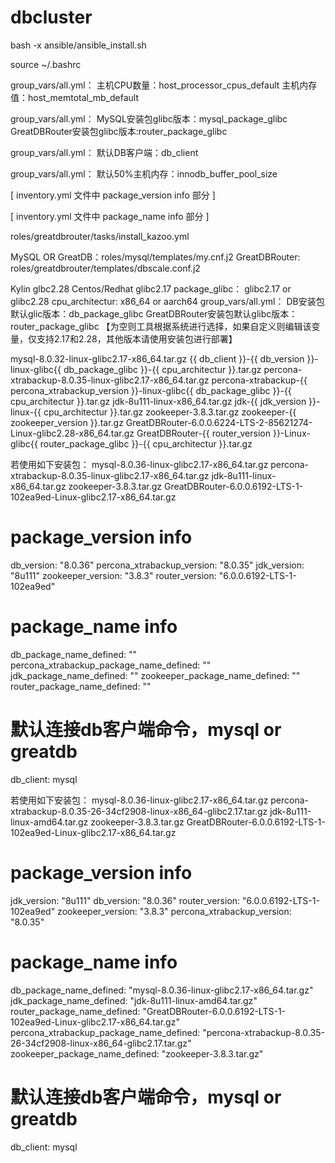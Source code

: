 # dbcluster
<!-- 本机若无ansible，可通过脚本安装ansible -->
bash -x ansible/ansible_install.sh

<!-- 加载环境变量 -->
source ~/.bashrc

<!-- 默认读取主机配置生成参数，若主机非服务独享，即实际可用配置低于实际配置，可通过配置以下文件 -->
group_vars/all.yml：
    主机CPU数量：host_processor_cpus_default
    主机内存值：host_memtotal_mb_default

<!-- MySQL安装包默认使用2.17glibc的安装包,GreatDBRouter默认识别主机实际glibc进行选择，如需更改编辑以下文件： -->
group_vars/all.yml：
    MySQL安装包glibc版本：mysql_package_glibc
    GreatDBRouter安装包glibc版本:router_package_glibc

<!-- 默认客户端使用的是MySQL，如需变更客户端请更改以下文件[此变量和使用安装包相关]： -->
group_vars/all.yml：
    默认DB客户端：db_client

<!-- 默认 db 配置 innodb_buffer_pool_size 为主机的50%，如需变更请修改以下文件： -->
group_vars/all.yml：
    默认50%主机内存：innodb_buffer_pool_size

<!-- 部署时，使用默认安装包匹配，则配置包版本信息，安装包值保持为空； -->
[ inventory.yml 文件中 package_version info 部分 ]

<!-- 若使用指定安装包部署，则直接编辑安装包对应的值即可，版本信息无需关注； -->
[ inventory.yml 文件中 package_name info 部分 ] 

<!-- 操作系统包管理工具默认使用yum，若需要变更，更改以下文件 -->
roles/greatdbrouter/tasks/install_kazoo.yml

<!-- 部署默认为三节点，其他数量主机未做测试
安装包需位于此文件同级目录或对应role的file目录中 -->

<!-- jinja2配置文件路径 -->
MySQL OR GreatDB：roles/mysql/templates/my.cnf.j2
GreatDBRouter: roles/greatdbrouter/templates/dbscale.conf.j2

<!-- 操作系统glic版本相关配置 -->
Kylin glbc2.28
Centos/Redhat glibc2.17
package_glibc： glibc2.17 or glibc2.28
cpu_architectur: x86_64 or aarch64
group_vars/all.yml：
    DB安装包默认glic版本：db_package_glibc
    GreatDBRouter安装包默认glibc版本：router_package_glibc 【为空则工具根据系统进行选择，如果自定义则编辑该变量，仅支持2.17和2.28，其他版本请使用安装包进行部署】

<!-- 默认安装包名示例： -->
mysql-8.0.32-linux-glibc2.17-x86_64.tar.gz
    {{ db_client }}-{{ db_version }}-linux-glibc{{ db_package_glibc }}-{{ cpu_architectur }}.tar.gz
percona-xtrabackup-8.0.35-linux-glibc2.17-x86_64.tar.gz
    percona-xtrabackup-{{ percona_xtrabackup_version }}-linux-glibc{{ db_package_glibc }}-{{ cpu_architectur }}.tar.gz
jdk-8u111-linux-x86_64.tar.gz
    jdk-{{ jdk_version }}-linux-{{ cpu_architectur }}.tar.gz
zookeeper-3.8.3.tar.gz
    zookeeper-{{ zookeeper_version }}.tar.gz
GreatDBRouter-6.0.0.6224-LTS-2-85621274-Linux-glibc2.28-x86_64.tar.gz
    GreatDBRouter-{{ router_version }}-Linux-glibc{{ router_package_glibc  }}-{{ cpu_architectur }}.tar.gz

<!--
符合以上安装包默认规范时，只需要填写版本号即可，安装包信息无需关注；
若使用安装包直接匹配安装，则直接填写package_name info信息即可，package_version info信息无需关注，这部分信息只作为部署base路径命名 
-->

<!-- 配置示例 -->
<!-- 版本配置示例 -->
若使用如下安装包：
    mysql-8.0.36-linux-glibc2.17-x86_64.tar.gz
    percona-xtrabackup-8.0.35-linux-glibc2.17-x86_64.tar.gz
    jdk-8u111-linux-x86_64.tar.gz
    zookeeper-3.8.3.tar.gz
    GreatDBRouter-6.0.0.6192-LTS-1-102ea9ed-Linux-glibc2.17-x86_64.tar.gz
# package_version info
db_version: "8.0.36"
percona_xtrabackup_version: "8.0.35"
jdk_version: "8u111"
zookeeper_version: "3.8.3"
router_version: "6.0.0.6192-LTS-1-102ea9ed"
# package_name info
db_package_name_defined: ""
percona_xtrabackup_package_name_defined: ""
jdk_package_name_defined: ""
zookeeper_package_name_defined: ""
router_package_name_defined: ""
# 默认连接db客户端命令，mysql or greatdb
db_client: mysql

<!-- 安装包配置示例： -->
若使用如下安装包：
    mysql-8.0.36-linux-glibc2.17-x86_64.tar.gz
    percona-xtrabackup-8.0.35-26-34cf2908-linux-x86_64-glibc2.17.tar.gz
    jdk-8u111-linux-amd64.tar.gz
    zookeeper-3.8.3.tar.gz
    GreatDBRouter-6.0.0.6192-LTS-1-102ea9ed-Linux-glibc2.17-x86_64.tar.gz
# package_version info
jdk_version: "8u111"
db_version: "8.0.36"
router_version: "6.0.0.6192-LTS-1-102ea9ed"
zookeeper_version: "3.8.3"
percona_xtrabackup_version: "8.0.35"
# package_name info
db_package_name_defined: "mysql-8.0.36-linux-glibc2.17-x86_64.tar.gz"
jdk_package_name_defined: "jdk-8u111-linux-amd64.tar.gz"
router_package_name_defined: "GreatDBRouter-6.0.0.6192-LTS-1-102ea9ed-Linux-glibc2.17-x86_64.tar.gz"
percona_xtrabackup_package_name_defined: "percona-xtrabackup-8.0.35-26-34cf2908-linux-x86_64-glibc2.17.tar.gz"
zookeeper_package_name_defined: "zookeeper-3.8.3.tar.gz"
# 默认连接db客户端命令，mysql or greatdb
db_client: mysql
